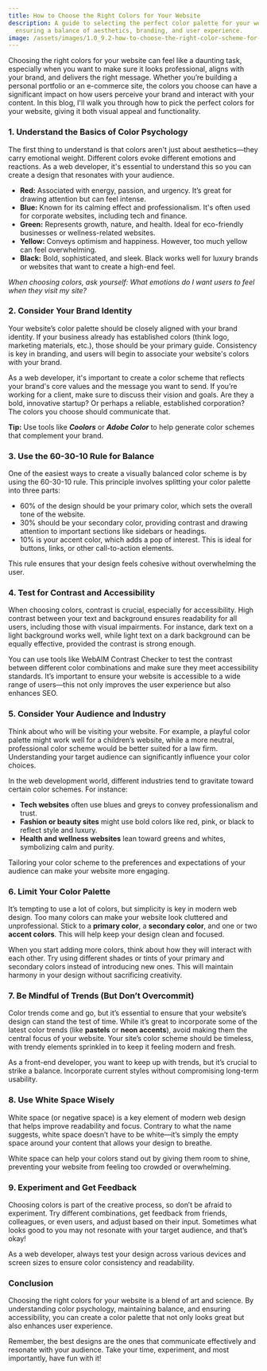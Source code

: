 ```yaml
---
title: How to Choose the Right Colors for Your Website
description: A guide to selecting the perfect color palette for your website,
  ensuring a balance of aesthetics, branding, and user experience.
image: /assets/images/1.0_9.2-how-to-choose-the-right-color-scheme-for-your-website-design-1.png.jpg
---
```

Choosing the right colors for your website can feel like a daunting task, especially when you want to make sure it looks professional, aligns with your brand, and delivers the right message. Whether you’re building a personal portfolio or an e-commerce site, the colors you choose can have a significant impact on how users perceive your brand and interact with your content. In this blog, I'll walk you through how to pick the perfect colors for your website, giving it both visual appeal and functionality.



### 1. Understand the Basics of Color Psychology

The first thing to understand is that colors aren't just about aesthetics—they carry emotional weight. Different colors evoke different emotions and reactions. As a web developer, it's essential to understand this so you can create a design that resonates with your audience.

* **Red:** Associated with energy, passion, and urgency. It’s great for drawing attention but can feel intense.
* **Blue:** Known for its calming effect and professionalism. It's often used for corporate websites, including tech and finance.
* **Green:** Represents growth, nature, and health. Ideal for eco-friendly businesses or wellness-related websites.
* **Yellow:** Conveys optimism and happiness. However, too much yellow can feel overwhelming.
* **Black:** Bold, sophisticated, and sleek. Black works well for luxury brands or websites that want to create a high-end feel.

*When choosing colors, ask yourself: What emotions do I want users to feel when they visit my site?*



### 2. Consider Your Brand Identity

Your website’s color palette should be closely aligned with your brand identity. If your business already has established colors (think logo, marketing materials, etc.), those should be your primary guide. Consistency is key in branding, and users will begin to associate your website's colors with your brand.



As a web developer, it's important to create a color scheme that reflects your brand's core values and the message you want to send. If you’re working for a client, make sure to discuss their vision and goals. Are they a bold, innovative startup? Or perhaps a reliable, established corporation? The colors you choose should communicate that.



**Tip:** Use tools like ***Coolors*** or ***Adobe Color*** to help generate color schemes that complement your brand.



### 3. Use the 60-30-10 Rule for Balance

One of the easiest ways to create a visually balanced color scheme is by using the 60-30-10 rule. This principle involves splitting your color palette into three parts:

* 60% of the design should be your primary color, which sets the overall tone of the website.
* 30% should be your secondary color, providing contrast and drawing attention to important sections like sidebars or headings.
* 10% is your accent color, which adds a pop of interest. This is ideal for buttons, links, or other call-to-action elements.

This rule ensures that your design feels cohesive without overwhelming the user.



### 4. Test for Contrast and Accessibility

When choosing colors, contrast is crucial, especially for accessibility. High contrast between your text and background ensures readability for all users, including those with visual impairments. For instance, dark text on a light background works well, while light text on a dark background can be equally effective, provided the contrast is strong enough.



You can use tools like WebAIM Contrast Checker to test the contrast between different color combinations and make sure they meet accessibility standards. It’s important to ensure your website is accessible to a wide range of users—this not only improves the user experience but also enhances SEO.



### 5. Consider Your Audience and Industry

Think about who will be visiting your website. For example, a playful color palette might work well for a children’s website, while a more neutral, professional color scheme would be better suited for a law firm. Understanding your target audience can significantly influence your color choices.

In the web development world, different industries tend to gravitate toward certain color schemes. For instance:

* **Tech websites** often use blues and greys to convey professionalism and trust.
* **Fashion or beauty sites** might use bold colors like red, pink, or black to reflect style and luxury.
* **Health and wellness websites** lean toward greens and whites, symbolizing calm and purity.

Tailoring your color scheme to the preferences and expectations of your audience can make your website more engaging.



### 6. Limit Your Color Palette

It’s tempting to use a lot of colors, but simplicity is key in modern web design. Too many colors can make your website look cluttered and unprofessional. Stick to a **primary color**, a **secondary color**, and one or two **accent colors**. This will help keep your design clean and focused.



When you start adding more colors, think about how they will interact with each other. Try using different shades or tints of your primary and secondary colors instead of introducing new ones. This will maintain harmony in your design without sacrificing creativity.



### 7. Be Mindful of Trends (But Don’t Overcommit)

Color trends come and go, but it’s essential to ensure that your website’s design can stand the test of time. While it’s great to incorporate some of the latest color trends (like **pastels** or **neon accents**), avoid making them the central focus of your website. Your site’s color scheme should be timeless, with trendy elements sprinkled in to keep it feeling modern and fresh.



As a front-end developer, you want to keep up with trends, but it’s crucial to strike a balance. Incorporate current styles without compromising long-term usability.



### 8. Use White Space Wisely

White space (or negative space) is a key element of modern web design that helps improve readability and focus. Contrary to what the name suggests, white space doesn’t have to be white—it’s simply the empty space around your content that allows your design to breathe.



White space can help your colors stand out by giving them room to shine, preventing your website from feeling too crowded or overwhelming.



### 9. Experiment and Get Feedback

Choosing colors is part of the creative process, so don’t be afraid to experiment. Try different combinations, get feedback from friends, colleagues, or even users, and adjust based on their input. Sometimes what looks good to you may not resonate with your target audience, and that’s okay!



As a web developer, always test your design across various devices and screen sizes to ensure color consistency and readability.



### Conclusion

Choosing the right colors for your website is a blend of art and science. By understanding color psychology, maintaining balance, and ensuring accessibility, you can create a color palette that not only looks great but also enhances user experience.



Remember, the best designs are the ones that communicate effectively and resonate with your audience. Take your time, experiment, and most importantly, have fun with it!
